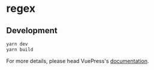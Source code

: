 # regex

> 

## Development

```bash
yarn dev
yarn build
```

For more details, please head VuePress's [documentation](https://v1.vuepress.vuejs.org/).

